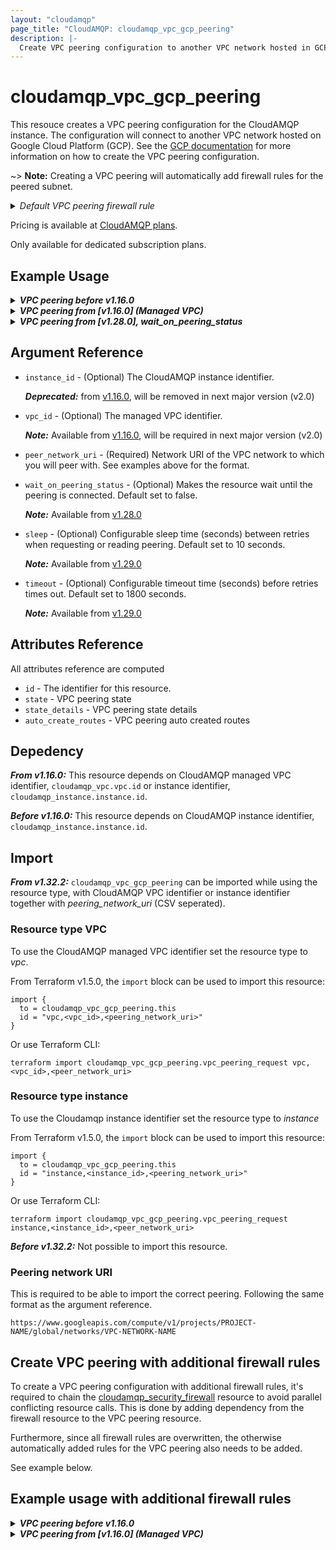 ```yaml
---
layout: "cloudamqp"
page_title: "CloudAMQP: cloudamqp_vpc_gcp_peering"
description: |-
  Create VPC peering configuration to another VPC network hosted in GCP
---
```


# cloudamqp_vpc_gcp_peering

This resouce creates a VPC peering configuration for the CloudAMQP instance. The configuration will
connect to another VPC network hosted on Google Cloud Platform (GCP). See the [GCP documentation]
for more information on how to create the VPC peering configuration.

~> **Note:** Creating a VPC peering will automatically add firewall rules for the peered subnet.

<details>
 <summary>
    <i>Default VPC peering firewall rule</i>
  </summary>

For LavinMQ:

```hcl
rules {
  Description = "VPC peer request"
  ip          = "<VPC peered subnet>"
  ports       = [15672, 5552, 5551]
  services    = ["AMQP", "AMQPS", "HTTPS"]
}
```

For RabbitMQ:

```hcl
rules {
  Description = "VPC peer request"
  ip          = "<VPC peered subnet>"
  ports       = [15672]
  services    = ["AMQP", "AMQPS", "HTTPS", "STREAM", "STREAM_SSL"]
}
```

</details>

Pricing is available at [CloudAMQP plans].

Only available for dedicated subscription plans.

## Example Usage

<details>
  <summary>
    <b>
      <i>VPC peering before v1.16.0</i>
    </b>
  </summary>

```hcl
# Configure CloudAMQP provider
provider "cloudamqp" {
  apikey = var.cloudamqp_customer_api_key
}

# CloudAMQP instance
resource "cloudamqp_instance" "instance" {
  name        = "terraform-vpc-peering"
  plan        = "penguin-1"
  region      = "google-compute-engine::europe-north1"
  tags        = ["terraform"]
  vpc_subnet  = "10.40.72.0/24"
}

# VPC information
data "cloudamqp_vpc_gcp_info" "vpc_info" {
  instance_id = cloudamqp_instance.instance.id
}

# VPC peering configuration
resource "cloudamqp_vpc_gcp_peering" "vpc_peering_request" {
  instance_id       = cloudamqp_instance.instance.id
  peer_network_uri  = "https://www.googleapis.com/compute/v1/projects/PROJECT-NAME/global/networks/VPC-NETWORK-NAME"
}
```

</details>

<details>
  <summary>
    <b>
      <i>VPC peering from [v1.16.0] (Managed VPC)</i>
    </b>
  </summary>

```hcl
# Configure CloudAMQP provider
provider "cloudamqp" {
  apikey = var.cloudamqp_customer_api_key
}

# Managed VPC resource
resource "cloudamqp_vpc" "vpc" {
  name    = "<VPC name>"
  region  = "google-compute-engine::europe-north1"
  subnet  = "10.56.72.0/24"
  tags    = []
}

# CloudAMQP instance
resource "cloudamqp_instance" "instance" {
  name   = "terraform-vpc-peering"
  plan   = "penguin-1"
  region = "google-compute-engine::europe-north1"
  tags   = ["terraform"]
  vpc_id = cloudamqp_vpc.vpc.id
}

# VPC information
data "cloudamqp_vpc_gcp_info" "vpc_info" {
  vpc_id = cloudamqp_vpc.vpc.info
  # or
  # instance_id = cloudamqp_instance.instance.id
}

# VPC peering configuration
resource "cloudamqp_vpc_gcp_peering" "vpc_peering_request" {
  vpc_id = cloudamqp_vpc.vpc.id
  # or
  # instance_id = cloudamqp_instance.instance.id
  peer_network_uri = "https://www.googleapis.com/compute/v1/projects/PROJECT-NAME/global/networks/VPC-NETWORK-NAME"
}
```

</details>

<details>
  <summary>
    <b>
      <i>VPC peering from [v1.28.0], wait_on_peering_status </i>
    </b>
  </summary>

Default peering request, no need to set `wait_on_peering_status`. It's default set to false and will
not wait on peering status. Create resource will be considered completed, regardless of the status
of the state.

```hcl
resource "cloudamqp_vpc_gcp_peering" "vpc_peering_request" {
  vpc_id            = cloudamqp_vpc.vpc.id
  peer_network_uri  = "https://www.googleapis.com/compute/v1/projects/ROJECT-NAME/global/networks/VPC-NETWORK-NAME"
}
```

Peering request and waiting for peering status of the state to change to ACTIVE before the create
resource is consider complete. This is done once both side have done the peering.

```hcl
resource "cloudamqp_vpc_gcp_peering" "vpc_peering_request" {
  vpc_id                  = cloudamqp_vpc.vpc.id
  wait_on_peering_status  = true
  peer_network_uri        = "https://www.googleapis.com/compute/v1/projects/PROJECT-NAME/global/networks/VPC-NETWORK-NAME"
}
```

</details>

## Argument Reference

* `instance_id`             - (Optional) The CloudAMQP instance identifier.

  ***Deprecated:*** from [v1.16.0], will be removed in next major version (v2.0)

* `vpc_id`                  - (Optional) The managed VPC identifier.

  ***Note:*** Available from [v1.16.0], will be required in next major version (v2.0)

* `peer_network_uri`        - (Required) Network URI of the VPC network to which you will peer with.
                              See examples above for the format.
* `wait_on_peering_status`  - (Optional) Makes the resource wait until the peering is connected.
                              Default set to false.

  ***Note:*** Available from [v1.28.0]

* `sleep`                   - (Optional) Configurable sleep time (seconds) between retries when
                              requesting or reading peering. Default set to 10 seconds.

  ***Note:*** Available from [v1.29.0]

* `timeout`                 - (Optional) Configurable timeout time (seconds) before retries times
                              out. Default set to 1800 seconds.

  ***Note:*** Available from [v1.29.0]

## Attributes Reference

All attributes reference are computed

* `id`                  - The identifier for this resource.
* `state`               - VPC peering state
* `state_details`       - VPC peering state details
* `auto_create_routes`  - VPC peering auto created routes

## Depedency

***From v1.16.0:***
This resource depends on CloudAMQP managed VPC identifier, `cloudamqp_vpc.vpc.id` or instance
identifier, `cloudamqp_instance.instance.id`.

***Before v1.16.0:***
This resource depends on CloudAMQP instance identifier, `cloudamqp_instance.instance.id`.

## Import

***From v1.32.2:***
`cloudamqp_vpc_gcp_peering` can be imported while using the resource type, with CloudAMQP VPC
identifier or instance identifier together with *peering_network_uri* (CSV seperated).

### Resource type VPC

To use the CloudAMQP managed VPC identifier set the resource type to *vpc*.

From Terraform v1.5.0, the `import` block can be used to import this resource:

```hcl
import {
  to = cloudamqp_vpc_gcp_peering.this
  id = "vpc,<vpc_id>,<peering_network_uri>"
}
```

Or use Terraform CLI:

```hcl
terraform import cloudamqp_vpc_gcp_peering.vpc_peering_request vpc,<vpc_id>,<peer_network_uri>
```

### Resource type instance

To use the Cloudamqp instance identifier set the resource type to *instance*

From Terraform v1.5.0, the `import` block can be used to import this resource:

```hcl
import {
  to = cloudamqp_vpc_gcp_peering.this
  id = "instance,<instance_id>,<peering_network_uri>"
}
```

Or use Terraform CLI:

```hcl
terraform import cloudamqp_vpc_gcp_peering.vpc_peering_request instance,<instance_id>,<peer_network_uri>
```

***Before v1.32.2:***
Not possible to import this resource.

### Peering network URI

This is required to be able to import the correct peering. Following the same format as the argument
reference.

```hcl
https://www.googleapis.com/compute/v1/projects/PROJECT-NAME/global/networks/VPC-NETWORK-NAME
```

## Create VPC peering with additional firewall rules

To create a VPC peering configuration with additional firewall rules, it's required to chain the
[cloudamqp_security_firewall] resource to avoid parallel conflicting resource calls. This is done by
adding dependency from the firewall resource to the VPC peering resource.

Furthermore, since all firewall rules are overwritten, the otherwise automatically added rules for
the VPC peering also needs to be added.

See example below.

## Example usage with additional firewall rules

<details>
  <summary>
    <b>
      <i>VPC peering before v1.16.0</i>
    </b>
  </summary>

```hcl
# VPC peering configuration
resource "cloudamqp_vpc_gcp_peering" "vpc_peering_request" {
  instance_id       = cloudamqp_instance.instance.id
  peer_network_uri  = var.peer_network_uri
}

# Firewall rules
resource "cloudamqp_security_firewall" "firewall_settings" {
  instance_id = cloudamqp_instance.instance.id

  # Default VPC peering rule
  rules {
    ip          =  var.peer_subnet
    ports       = [15672, 5552, 5551]
    services    = ["AMQP","AMQPS"]
    description = "VPC peering for <NETWORK>"
  }

  rules {
    ip        = "192.168.0.0/24"
    ports     = [4567, 4568]
    services  = ["AMQP","AMQPS", "HTTPS"]
  }

  depends_on = [
    cloudamqp_vpc_gcp_peering.vpc_peering_request
  ]
}
```

</details>

<details>
  <summary>
    <b>
      <i>VPC peering from [v1.16.0] (Managed VPC)</i>
    </b>
  </summary>

```hcl
# VPC peering configuration
resource "cloudamqp_vpc_gcp_peering" "vpc_peering_request" {
  vpc_id = cloudamqp_vpc.vpc.id
  # vpc_id prefered over instance_id
  # instance_id = cloudamqp_instance.instance.id
  peer_network_uri = var.peer_network_uri
}

# Firewall rules
resource "cloudamqp_security_firewall" "firewall_settings" {
  instance_id = cloudamqp_instance.instance.id

  # Default VPC peering rule
  rules {
    ip          =  var.peer_subnet
    ports       = [15672, 5552, 5551]
    services    = ["AMQP","AMQPS"]
    description = "VPC peering for <NETWORK>"
  }

  rules {
    ip          = "0.0.0.0/0"
    ports       = []
    services    = ["HTTPS"]
    description = "MGMT interface"
  }

  depends_on = [
    cloudamqp_vpc_gcp_peering.vpc_peering_request
  ]
}
```

</details>

[CloudAMQP plans]: https://www.cloudamqp.com/plans.html
[cloudamqp_security_firewall]: https://registry.terraform.io/providers/cloudamqp/cloudamqp/latest/docs/resources/security_firewall
[GCP documentation]: https://cloud.google.com/vpc/docs/using-vpc-peering
[v1.16.0]: https://github.com/cloudamqp/terraform-provider-cloudamqp/releases/tag/v1.16.0
[v1.28.0]: https://github.com/cloudamqp/terraform-provider-cloudamqp/releases/tag/v1.28.0
[v1.29.0]: https://github.com/cloudamqp/terraform-provider-cloudamqp/releases/tag/v1.29.0
